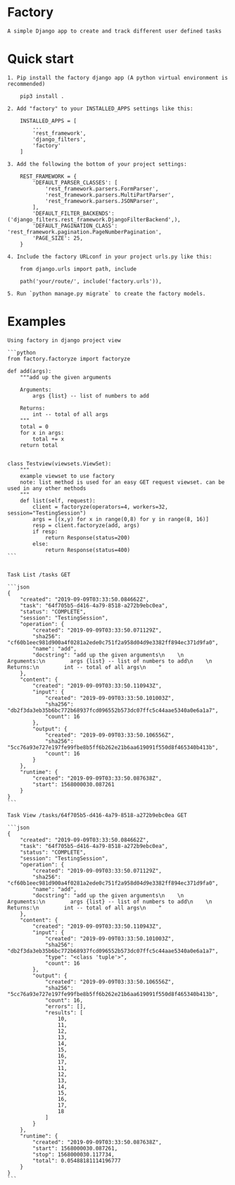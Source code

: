 Factory
=====

    A simple Django app to create and track different user defined tasks


Quick start
=====
    
    1. Pip install the factory django app (A python virtual environment is recommended)
        
        pip3 install .

    2. Add "factory" to your INSTALLED_APPS settings like this:

        INSTALLED_APPS = [
            ...
            'rest_framework',
            'django_filters',
            'factory'
        ]
    
    3. Add the following the bottom of your project settings:

        REST_FRAMEWORK = {
            'DEFAULT_PARSER_CLASSES': [
                'rest_framework.parsers.FormParser',
                'rest_framework.parsers.MultiPartParser',
                'rest_framework.parsers.JSONParser',
            ],
            'DEFAULT_FILTER_BACKENDS': ('django_filters.rest_framework.DjangoFilterBackend',),
            'DEFAULT_PAGINATION_CLASS': 'rest_framework.pagination.PageNumberPagination',
            'PAGE_SIZE': 25,
        }

    4. Include the factory URLconf in your project urls.py like this:

        from django.urls import path, include

        path('your/route/', include('factory.urls')),

    5. Run `python manage.py migrate` to create the factory models.


Examples
=====

    Using factory in django project view

    ```python
    from factory.factoryze import factoryze

    def add(args):
        """add up the given arguments
        
        Arguments:
            args {list} -- list of numbers to add
        
        Returns:
            int -- total of all args
        """
        total = 0
        for x in args:
            total += x
        return total


    class Testview(viewsets.ViewSet):
        """
        example viewset to use factory
        note: list method is used for an easy GET request viewset. can be used in any other methods
        """
        def list(self, request):
            client = factoryze(operators=4, workers=32, session="TestingSession")
            args = [(x,y) for x in range(0,8) for y in range(8, 16)]
            resp = client.factoryze(add, args)
            if resp:
                return Response(status=200)
            else:
                return Response(status=400)
    ```


    Task List /tasks GET

    ```json
    {
        "created": "2019-09-09T03:33:50.084662Z",
        "task": "64f705b5-d416-4a79-8518-a272b9ebc0ea",
        "status": "COMPLETE",
        "session": "TestingSession",
        "operation": {
            "created": "2019-09-09T03:33:50.071129Z",
            "sha256": "cf60b1eec981d900a4f0281a2ede0c751f2a958d04d9e3382ff894ec371d9fa0",
            "name": "add",
            "docstring": "add up the given arguments\n    \n    Arguments:\n        args {list} -- list of numbers to add\n    \n    Returns:\n        int -- total of all args\n    "
        },
        "content": {
            "created": "2019-09-09T03:33:50.110943Z",
            "input": {
                "created": "2019-09-09T03:33:50.101003Z",
                "sha256": "db2f3da3eb35b6bc772b68937fcd096552b573dc07ffc5c44aae5340a0e6a1a7",
                "count": 16
            },
            "output": {
                "created": "2019-09-09T03:33:50.106556Z",
                "sha256": "5cc76a93e727e197fe99fbe8b5ff6b262e21b6aa619091f550d8f465340b413b",
                "count": 16
            }
        },
        "runtime": {
            "created": "2019-09-09T03:33:50.087638Z",
            "start": 1568000030.087261
        }
    }
    ```

    Task View /tasks/64f705b5-d416-4a79-8518-a272b9ebc0ea GET

    ```json
    {
        "created": "2019-09-09T03:33:50.084662Z",
        "task": "64f705b5-d416-4a79-8518-a272b9ebc0ea",
        "status": "COMPLETE",
        "session": "TestingSession",
        "operation": {
            "created": "2019-09-09T03:33:50.071129Z",
            "sha256": "cf60b1eec981d900a4f0281a2ede0c751f2a958d04d9e3382ff894ec371d9fa0",
            "name": "add",
            "docstring": "add up the given arguments\n    \n    Arguments:\n        args {list} -- list of numbers to add\n    \n    Returns:\n        int -- total of all args\n    "
        },
        "content": {
            "created": "2019-09-09T03:33:50.110943Z",
            "input": {
                "created": "2019-09-09T03:33:50.101003Z",
                "sha256": "db2f3da3eb35b6bc772b68937fcd096552b573dc07ffc5c44aae5340a0e6a1a7",
                "type": "<class 'tuple'>",
                "count": 16
            },
            "output": {
                "created": "2019-09-09T03:33:50.106556Z",
                "sha256": "5cc76a93e727e197fe99fbe8b5ff6b262e21b6aa619091f550d8f465340b413b",
                "count": 16,
                "errors": [],
                "results": [
                    10,
                    11,
                    12,
                    13,
                    14,
                    15,
                    16,
                    17,
                    11,
                    12,
                    13,
                    14,
                    15,
                    16,
                    17,
                    18
                ]
            }
        },
        "runtime": {
            "created": "2019-09-09T03:33:50.087638Z",
            "start": 1568000030.087261,
            "stop": 1568000030.117734,
            "total": 0.05488181114196777
        }
    }
    ```

